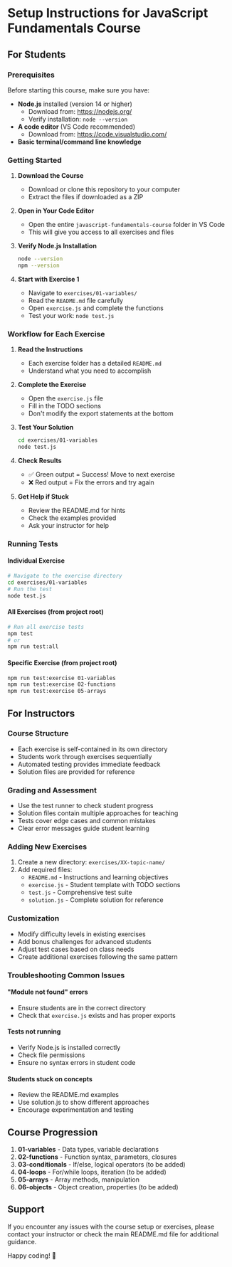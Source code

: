 # Setup Instructions for JavaScript Fundamentals Course

## For Students

### Prerequisites
Before starting this course, make sure you have:
- **Node.js** installed (version 14 or higher)
  - Download from: https://nodejs.org/
  - Verify installation: `node --version`
- **A code editor** (VS Code recommended)
  - Download from: https://code.visualstudio.com/
- **Basic terminal/command line knowledge**

### Getting Started

1. **Download the Course**
   - Download or clone this repository to your computer
   - Extract the files if downloaded as a ZIP

2. **Open in Your Code Editor**
   - Open the entire `javascript-fundamentals-course` folder in VS Code
   - This will give you access to all exercises and files

3. **Verify Node.js Installation**
   ```bash
   node --version
   npm --version
   ```

4. **Start with Exercise 1**
   - Navigate to `exercises/01-variables/`
   - Read the `README.md` file carefully
   - Open `exercise.js` and complete the functions
   - Test your work: `node test.js`

### Workflow for Each Exercise

1. **Read the Instructions**
   - Each exercise folder has a detailed `README.md`
   - Understand what you need to accomplish

2. **Complete the Exercise**
   - Open the `exercise.js` file
   - Fill in the TODO sections
   - Don't modify the export statements at the bottom

3. **Test Your Solution**
   ```bash
   cd exercises/01-variables
   node test.js
   ```

4. **Check Results**
   - ✅ Green output = Success! Move to next exercise
   - ❌ Red output = Fix the errors and try again

5. **Get Help if Stuck**
   - Review the README.md for hints
   - Check the examples provided
   - Ask your instructor for help

### Running Tests

#### Individual Exercise
```bash
# Navigate to the exercise directory
cd exercises/01-variables
# Run the test
node test.js
```

#### All Exercises (from project root)
```bash
# Run all exercise tests
npm test
# or
npm run test:all
```

#### Specific Exercise (from project root)
```bash
npm run test:exercise 01-variables
npm run test:exercise 02-functions
npm run test:exercise 05-arrays
```

## For Instructors

### Course Structure
- Each exercise is self-contained in its own directory
- Students work through exercises sequentially
- Automated testing provides immediate feedback
- Solution files are provided for reference

### Grading and Assessment
- Use the test runner to check student progress
- Solution files contain multiple approaches for teaching
- Tests cover edge cases and common mistakes
- Clear error messages guide student learning

### Adding New Exercises
1. Create a new directory: `exercises/XX-topic-name/`
2. Add required files:
   - `README.md` - Instructions and learning objectives
   - `exercise.js` - Student template with TODO sections
   - `test.js` - Comprehensive test suite
   - `solution.js` - Complete solution for reference

### Customization
- Modify difficulty levels in existing exercises
- Add bonus challenges for advanced students
- Adjust test cases based on class needs
- Create additional exercises following the same pattern

### Troubleshooting Common Issues

#### "Module not found" errors
- Ensure students are in the correct directory
- Check that `exercise.js` exists and has proper exports

#### Tests not running
- Verify Node.js is installed correctly
- Check file permissions
- Ensure no syntax errors in student code

#### Students stuck on concepts
- Review the README.md examples
- Use solution.js to show different approaches
- Encourage experimentation and testing

## Course Progression

1. **01-variables** - Data types, variable declarations
2. **02-functions** - Function syntax, parameters, closures
3. **03-conditionals** - If/else, logical operators (to be added)
4. **04-loops** - For/while loops, iteration (to be added)
5. **05-arrays** - Array methods, manipulation
6. **06-objects** - Object creation, properties (to be added)

## Support

If you encounter any issues with the course setup or exercises, please contact your instructor or check the main README.md file for additional guidance.

Happy coding! 🚀

